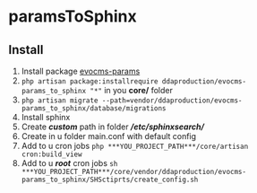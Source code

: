 # paramsToSphinx

## Install

1) Install package [evocms-params](https://github.com/DDAProduction/evocms-params)
2) `php artisan package:installrequire ddaproduction/evocms-params_to_sphinx "*"` in you **core/** folder
3) `php artisan migrate --path=vendor/ddaproduction/evocms-params_to_sphinx/database/migrations`
4) Install sphinx 
5) Create ***custom*** path in folder ***/etc/sphinxsearch/***
6) Create in u folder main.conf with default config
7) Add to u cron jobs `php ***YOU_PROJECT_PATH***/core/artisan cron:build_view` 
8) Add to u ***root*** cron jobs `sh ***YOU_PROJECT_PATH***/core/vendor/ddaproduction/evocms-params_to_sphinx/SHSctiprts/create_config.sh`


